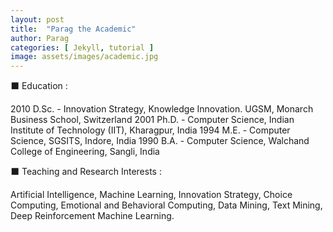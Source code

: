 ```yaml
---
layout: post
title:  "Parag the Academic"
author: Parag
categories: [ Jekyll, tutorial ]
image: assets/images/academic.jpg
---
```

⬛ Education : 

2010 D.Sc. - Innovation Strategy, Knowledge Innovation. UGSM, Monarch Business School, Switzerland
2001 Ph.D. - Computer Science, Indian Institute of Technology (IIT), Kharagpur, India
1994 M.E. - Computer Science, SGSITS, Indore, India
1990 B.A. - Computer Science, Walchand College of Engineering, Sangli, India

⬛ Teaching and Research Interests : 

Artificial Intelligence, Machine Learning, Innovation Strategy, Choice Computing, Emotional and Behavioral Computing, Data Mining, Text Mining, Deep Reinforcement Machine Learning. 

